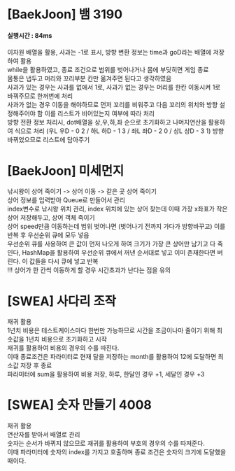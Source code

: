 # [BaekJoon] 뱀 3190  
#### 실행시간 : 84ms
이차원 배열을 활용, 사과는 -1로 표시, 방향 변환 정보는 time과 goD라는 배열에 저장하여 활용  
while을 활용하였고, 종료 조건으로 범위를 벗어나거나 몸에 부딪히면 게임 종료  
몸통은 냅두고 머리와 꼬리부분 칸만 옮겨주면 된다고 생각하였음  
사과가 있는 경우는 사과를 없애서 1로, 사과가 없는 경우는 머리를 한칸 이동시켜 1로 바꿔주므로 한꺼번에 처리  
사과가 없는 경우 이동을 해야하므로 먼저 꼬리를 비워주고 다음 꼬리의 위치와 방향 설정해주어야 함 이를 리스트가 비어있는지 여부에 따라 처리  
방향 전환 정보 처리시, dot배열을 상,우,하,좌 순으로 초기화하고 나머지연산을 활용하여 식으로 처리 (우L 우D - 0 2 / 하L 하D - 1 3 / 좌L 좌D - 2 0 / 상L 상D - 3 1)  방향 바뀌었으므로 리스트에 담아주기

# [BaekJoon] 미세먼지
낚시왕이 상어 죽이기 -> 상어 이동 -> 같은 곳 상어 죽이기  
상어 정보를 입력받아 Queue로 만들어서 관리  
index변수로 낚시왕 위치 관리, index 위치에 있는 상어 찾는데 이때 가장 x좌표가 작은 상어 저장해두고, 상어 객체 죽이기  
상어 speed만큼 이동하는데 범위 벗어나면 (벗어나기 전까지 가다가 방향바꾸고) 이를 반복 후 우선순위 큐에 모두 넣음  
우선순위 큐를 사용하여 큰 값이 먼저 나오게 하여 크기가 가장 큰 상어만 남기고 다 죽인다, HashMap을 활용하여 우선순위 큐에서 꺼낸 순서대로 넣고 이미 존재한다면 버린다. 이 값들을 다시 큐에 넣고 반복  
!!! 상어가 한 칸씩 이동하게 할 경우 시간초과가 난다는 점을 유의  



# [SWEA] 사다리 조작  
재귀 활용  
1년치 비용은 테스트케이스마다 한번만 가능하므로 시간을 조금이나마 줄이기 위해 최솟값을 1년치 비용으로 초기화하고 시작  
재귀를 활용하여 비용의 경우의 수를 따진다.  
이때 종료조건은 파라미터로 현재 달을 저장하는 month를 활용하여 12에 도달하면 최소값 저장 후 종료  
파라미터에 sum을 활용하여 비용 저장, 하루, 한달인 경우 +1, 세달인 경우 +3  



# [SWEA] 숫자 만들기 4008  
재귀 활용  
연산자를 받아서 배열로 관리  
숫자는 순서가 바뀌지 않으므로 재귀를 활용하여 부호의 경우의 수를 따져준다.  
이때 파라미터에 숫자의 index를 가지고 호출하며 종료 조건은 숫자의 크기에 도달했을 때이다.   
